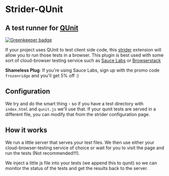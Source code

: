 # Strider-QUnit
## A test runner for [QUnit](http://qunitjs.com/)

[![Greenkeeper badge](https://badges.greenkeeper.io/Strider-CD/strider-qunit.svg)](https://greenkeeper.io/)

If your project uses QUnit to test client side code, this [strider](http://stridercd.com)
extension will allow you to run those tests in a browser. This plugin is best used with
some sort of cloud-browser testing service such as
[Sauce Labs](https://github.com/Strider-CD/strider-sauce) or
[Browserstack](https://github.com/Strider-CD/strider-browserstack)

**Shameless Plug**: If you're using Sauce Labs, sign up with the promo code `frozenridge`
and you'll get 5% off :)

## Configuration

We try and do the smart thing - so if you have a test directory with `index.html` and `qunit.js`
we'll use that. If your qunit tests are served in a different file, you can modify that from the
strider configuration page.

## How it works

We run a little server that serves your test files. We then use either your cloud-browser-testing
service of choice or wait for you to visit the page and run the tests (Not recommended!!!).

We inject a little js file into your tests (we append this to qunit) so we can monitor the status
of the tests and get the results back to the server.


